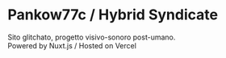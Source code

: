 # Pankow77c / Hybrid Syndicate  
Sito glitchato, progetto visivo-sonoro post-umano.  
Powered by Nuxt.js / Hosted on Vercel
